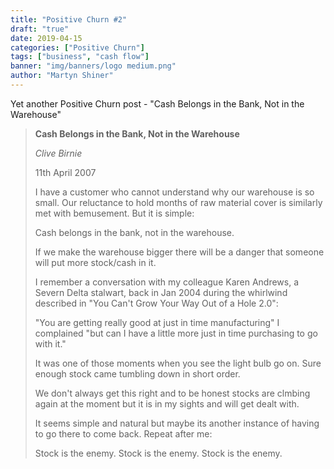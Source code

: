 ```yaml
---
title: "Positive Churn #2"
draft: "true"
date: 2019-04-15
categories: ["Positive Churn"]
tags: ["business", "cash flow"]
banner: "img/banners/logo medium.png"
author: "Martyn Shiner"
---
```


Yet another Positive Churn post - "Cash Belongs in the Bank, Not in the Warehouse"

<!--more-->
> __Cash Belongs in the Bank, Not in the Warehouse__
>
> *Clive Birnie*
>
>11th April 2007
>
> I have a customer who cannot understand why our warehouse is so small. Our reluctance to hold months of raw material cover is similarly met with bemusement. But it is simple:
>
> Cash belongs in the bank, not in the warehouse.
>
> If we make the warehouse bigger there will be a danger that someone will put more stock/cash in it.
>
> I remember a conversation with my colleague Karen Andrews, a Severn Delta stalwart, back in Jan 2004 during the whirlwind described in "You Can't Grow Your Way Out of a Hole 2.0":
>
> "You are getting really good at just in time manufacturing" I complained "but can I have a little more just in time purchasing to go with it."
>
> It was one of those moments when you see the light bulb go on. Sure enough stock came tumbling down in short order.
>
> We don't always get this right and to be honest stocks are clmbing again at the moment but it is in my sights and will get dealt with.
>
> It seems simple and natural but maybe its another instance of having to go there to come back. Repeat after me:
>
> Stock is the enemy. Stock is the enemy. Stock is the enemy.